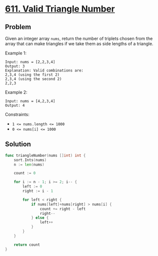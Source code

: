 # [611. Valid Triangle Number](https://leetcode.com/problems/valid-triangle-number/)

## Problem

Given an integer array `nums`, return the number of triplets chosen from the array that can make triangles if we take them as side lengths of a triangle.


Example 1:

```
Input: nums = [2,2,3,4]
Output: 3
Explanation: Valid combinations are: 
2,3,4 (using the first 2)
2,3,4 (using the second 2)
2,2,3
```

Example 2:

```
Input: nums = [4,2,3,4]
Output: 4
``` 

Constraints:

- `1 <= nums.length <= 1000`
- `0 <= nums[i] <= 1000`

## Solution

```go
func triangleNumber(nums []int) int {
	sort.Ints(nums)
	n := len(nums)

	count := 0

	for i := n - 1; i >= 2; i-- {
		left := 0
		right := i - 1

		for left < right {
			if nums[left]+nums[right] > nums[i] {
				count += right - left
				right--
			} else {
				left++
			}
		}
	}

	return count
}
```